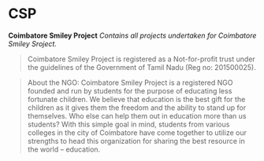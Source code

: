 # CSP
__Coimbatore Smiley Project__
_Contains all projects undertaken for Coimbatore Smiley Sroject._

>Coimbatore Smiley Project is registered as a Not-for-profit trust
under the guidelines of the Government of Tamil Nadu (Reg no: 201500025). 


>About the NGO:
Coimbatore Smiley Project is a registered NGO founded and run by students 
for the purpose of educating less fortunate children. We believe that education 
is the best gift for the children as it gives them the freedom and the ability to 
stand up for themselves. Who else can help them out in education more than us students? 
With this simple goal in mind, students from various colleges in the city of Coimbatore 
have come together to utilize our strengths to head this organization for sharing the best 
resource in the world – education. 
